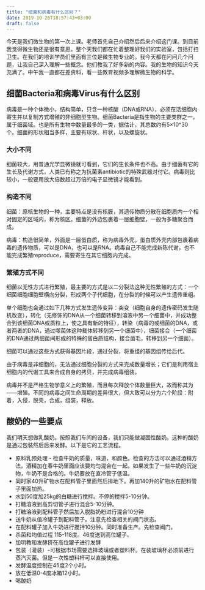 ```yaml
---
title: "细菌和病毒有什么区别？"
date: 2019-10-26T18:57:43+03:00
draft: false
---
```

今天是我们微生物的第一次上课。老师首先自己介绍然后后来介绍这门课。到目前我觉得微生物还是很有意思。整个天我们都在忙着整理好我们的实验室，包括打扫卫生。在我们的培训学员们里面有三位是微生物专业的。我今天都在问问几个问题，让我自己深入理解一些概念。他们教我了好多新的内容。我的生物的知识今天充满了。中午我一直都在差资料，看一些教育视频多理解微生物的科学。

## 细菌Bacteria和病毒Virus有什么区别

病毒是一种个体微小，结构简单，只含一种核酸（DNA或RNA），必须在活细胞内寄生并以复制方式增殖的非细胞型生物。细菌Bacteria是指生物的主要类群之一，属于细菌域。也是所有生物中数量最多的一类，据估计，其总数约有5×10^30个。细菌的形状相当多样，主要有球状、杆状，以及螺旋状。

### 大小不同

细菌较大，用普通光学显微镜就可看到，它们的生长条件也不高。由于细菌有它的生长及代谢方式，人类已有称之为抗菌素antibiotic的特殊武器对付它。病毒则比较小，一般要用放大倍数超过万倍的电子显微镜才能看到。

### 构造不同

细菌：原核生物的一种，主要特点是没有核膜，其遗传物质分散在细胞质内一个相对固定的区域内，称为核区。细菌的外边包裹着一层细胞壁，一般为多糖聚合而成。

病毒：构造很简单，外面是一层蛋白质，称为病毒外壳。蛋白质外壳内部包裹着病毒的遗传物质，可以是DNA，也可以是RNA。病毒自己不能完成新陈代谢，也不能完成繁殖reproduce，需要寄生在其它细胞内完成。

### 繁殖方式不同

细菌以无性方式进行繁殖，最主要的方式是以二分裂法这种无性繁殖的方式：一个细菌细胞细胞壁横向分裂，形成两个子代细胞，在分裂的时候可以产生遗传重组。

单个细胞也会通过如下几种方式发生遗传变异：突变（细胞自身的遗传密码发生随机改变），转化（无修饰的DNA从一个细菌转移到溶液中另一个细菌中，并成功整合到该细菌DNA或质粒上，使之具有新的特征），转染（病毒的或细菌的DNA，或者两者的DNA，通过噬菌体这种载体转移到另一个细菌中），细菌接合（一个细菌的DNA通过两细菌间形成的特殊的蛋白质结构，接合菌毛，转移到另一个细菌）。

细菌可以通过这些方式获得基因片段，通过分裂，将重组的基因组传给后代。

由于病毒是非细胞的，无法通过细胞分裂的方式来完成数量增长；它们是利用宿主细胞内的代谢工具来合成自身的拷贝，并完成病毒组装。

病毒并不是严格生物学意义上的繁殖，而且每次释放个体数量巨大，故而称其为——增殖。不同的病毒之间生命周期的差异很大，但大致可以分为六个阶段：附着，入侵，脱壳，合成，组装，释放。

## 酸奶的一些要点

我们明天想做乳酸奶。按照我们车间的设备，我们只能做凝固性酸奶。这种的酸奶是通过包装然后后来发酵。以下是它的工艺流程。

* 原料乳预处理 - 检查牛奶的质量，味道，和颜色。检查的方法可以通过酒精方法。酒精加在春牛奶里面应该要均匀混合在一起。如果发生了一些牛奶的沉淀物，牛奶不是合格的。牛奶要放在直冷管子低温。
* 同时家40升矿物水在配料管子里面然后排地下。再加140升的矿物水在配料管子里面加热。
* 水到50度加25kg的白糖进行搅拌。不停的搅拌5-10分钟。
* 打糖溶液到高剪切管子进行混合5-10分钟。
* 打糖溶液到配料管子然后加入脱脂奶粉进行混合10分钟
* 送牛奶从值冷罐子到配料管子。注意先检查相关的阀门状态。
* 在配料罐子加入牛奶进行搅拌10分钟。同时准备生产。先检查阀门。
* 杀菌和均值过程 115-118度。46度送到高位罐子。
* 加明教和发酵挤在高位罐子进行发酵
* 包装（灌装）-可根据市场需要选择玻璃或者塑料杯。在装玻璃杯必须前进行蒸汽灭菌。但是一次性塑料杯可以直接使用。
* 发酵温度控制在45度2个小时。
* 放在低温0-4度冰箱12小时。
* 喝酸奶
